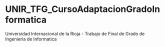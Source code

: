 # UNIR_TFG_CursoAdaptacionGradoInformatica
Universidad Internacional de la Rioja - Trabajo de Final de Grado de Ingenieria de Informatica
